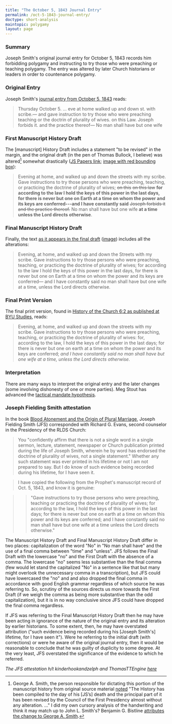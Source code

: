```yaml
---
title: "The October 5, 1843 Journal Entry"
permalink: /oct-5-1843-journal-entry/
doctype: short-analysis
maintopic: polygamy
layout: page
---
```


### Summary

Joseph Smith's original journal entry for October 5, 1843 records him forbidding polygamy and instructing to try those who were preaching or teaching polygamy.  The entry was altered by later Church historians or leaders in order to countenance polygamy.

### Original Entry

Joseph Smith's [journal entry from October 5, 1843](https://www.josephsmithpapers.org/paper-summary/journal-december-1842-june-1844-book-3-15-july-1843-29-february-1844/123) reads:

> Thursday October 5. ... eve at home walked up and down st. with scribe.— and gave instruction to try those who were preaching teaching or the doctrin of plurality of wives. on this Law. Joseph forbids it. and the practice thereof— No man shall have but one wife

### First Manuscript History Draft

The [manuscript] History Draft includes a statement "to be revised" in the margin, and the original draft (in the pen of Thomas Bullock, I believe) was altered[^alterations] somewhat drastically ([JS Papers link](https://www.josephsmithpapers.org/paper-summary/history-draft-1-march-31-december-1843/143); [image with red bounding box](https://github.com/faenrandir/a_careful_examination/raw/d6ee663e933a8cb01b79ddc33fe1232ac3ef12e5/documents/polygamy/oct5-1843/original-journal-entry-anonymous.jpg)):

> Evening at home, and walked up and down the streets with my scribe. Gave instructions to try those persons who were preaching, teaching, or practicing the doctrine of plurality of wives; ~~on this~~ ~~on this law~~ **for according to the law I hold the keys of this power in the last days, for there is never but one on Earth at a time on whom the power and its keys are conferred---and I have constantly said** ~~Joseph forbids it and the practice thereof.~~  No man shall have but one wife **at a time unless the Lord directs otherwise**.

### Final Manuscript History Draft

Finally, the text [as it appears in the final draft](https://www.josephsmithpapers.org/paper-summary/history-1838-1856-volume-e-1-1-july-1843-30-april-1844/118) ([image](https://raw.githubusercontent.com/faenrandir/a_careful_examination/d6ee663e933a8cb01b79ddc33fe1232ac3ef12e5/documents/polygamy/oct5-1843/manuscript-history-of-the-church-october-5-1843-d1-720px.jpg)) includes all the alterations:

> Evening, at home, and walked up and down the Streets with my scribe. Gave instructions to try those persons who were preaching, teaching, or practicing the doctrine of plurality of wives; for according to the law I hold the keys of this power in the last days, for there is never but one on Earth at a time on whom the power and its keys are conferred— and I have constantly said no man shall have but one wife at a time, unless the Lord directs otherwise.

### Final Print Version

The final print version, found in [History of the Church 6:2 as published at BYU Studies](https://byustudies.byu.edu/content/volume-6-chapter-2), reads:

> Evening, at home, and walked up and down the streets with my scribe. Gave instructions to try those persons who were preaching, teaching, or practicing the doctrine of plurality of wives: for, according to the law, I hold the keys of this power in the last days; for there is never but one on earth at a time on whom the power and its keys are conferred; *and I have constantly said no man shall have but one wife at a time, unless the Lord directs otherwise.*

### Interpretation

There are many ways to interpret the original entry and the later changes (some involving dishonesty of one or more parties).  Meg Stout has advanced the [tactical mandate hypothesis](http://www.millennialstar.org/commentary-on-joseph-smiths-monogamy/).

### Joseph Fielding Smith attestation

In the book [Blood Atonement and the Origin of Plural Marriage](https://www.gutenberg.org/ebooks/50535), Joseph Fielding Smith (JFS) corresponded with Richard G. Evans, second counselor in the Presidency of the RLDS Church:

> You "confidently affirm that there is not a single word in a single sermon, lecture, statement, newspaper or Church publication printed during the life of Joseph Smith, wherein he by word has endorsed the doctrine of plurality of wives, not a single statement." Whether any such statement was ever printed in his lifetime or not I am not prepared to say. But I do know of such evidence being recorded during his lifetime, for I have seen it.

> I have copied the following from the Prophet's manuscript record of Oct. 5, 1843, and know it is genuine:

> > "Gave instructions to try those persons who were preaching, teaching or practicing the doctrine of plurality of wives; for according to the law, I hold the keys of this power in the last days; for there is never but one on earth at a time on whom this power and its keys are conferred; and I have constantly said no man shall have but one wife at a time unless the Lord directs otherwise."

The Manuscript History Draft and Final Manuscript History Draft differ in two places: capitalization of the word "No" in "No man shall have" and the use of a final comma between "time" and "unless".  JFS follows the Final Draft with the lowercase "no" and the First Draft with the absence of a comma.  The lowercase "no" seems less substantive than the final comma (few would let stand the capitalized "No" in a sentence like that but many might overlook the unnecessary comma in a transcription), but JFS could have lowercased the "no" and and also dropped the final comma in accordance with good English grammar regardless of which source he was referring to.  So, scrutiny of the sources directs us more towards the First Draft (if we weigh the comma as being more substantive than the odd capitalization), but it is in no way conclusive since JFS could have dropped the final comma regardless.

If JFS was referring to the Final Manuscript History Draft then he may have been acting in ignorance of the nature of the original entry and its alteration by earlier historians.  To some extent, then, he may have overstated attribution ("such evidence being recorded during his [Joseph Smith's] lifetime, for I have seen it").  Were he referring to the initial draft (with corrections) or were he aware of the original journal entry, then it would be reasonable to conclude that he was guilty of duplicity to some degree.  At the very least, JFS overstated the significance of the evidence to which he referred.

*The JFS attestation h/t kinderhookandzelph and ThomasTTEngine [here](https://www.reddit.com/r/mormon/comments/a0b4ii/the_handwritten_nauvoo_diary_of_joseph_smith_for/)*

[^alterations]: George A. Smith, the person responsible for dictating this portion of the manuscript history from original source material [noted](https://www.josephsmithpapers.org/intro/introduction-to-history-drafts-1844-1856) "The History has been compiled to the day of his [JS’s] death and the principal part of it has been revised by the Council of the First Presidency almost without any alteration. ..."  I did my own cursory analysis of the handwriting and think it may match up to John L. Smith's?  Benjamin G. Bistline [attributes the change to George A. Smith](https://books.google.com/books?id=xKz-wcizZXEC&lpg=PA163&ots=GfsIXUIKvS&dq=%22Joseph%20forbids%20it%22%20No%20man%20shall%20have%20but%20one%20wife&pg=PA163#v=onepage&q=%22Joseph%20forbids%20it%22%20No%20man%20shall%20have%20but%20one%20wife&f=false).
